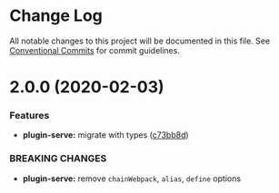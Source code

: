 # Change Log

All notable changes to this project will be documented in this file.
See [Conventional Commits](https://conventionalcommits.org) for commit guidelines.

# 2.0.0 (2020-02-03)

### Features

- **plugin-serve:** migrate with types ([c73bb8d](https://github.com/vuepress/vuepress-community/commit/c73bb8da38fec18ddf771cb7d85c4fa10a494319))

### BREAKING CHANGES

- **plugin-serve:** remove `chainWebpack`, `alias`, `define` options
